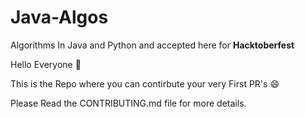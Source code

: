 # Java-Algos
Algorithms In Java and Python and accepted here for **Hacktoberfest**

Hello Everyone :wave:

This is the Repo where you can contirbute your very First PR's :smile:

Please Read the CONTRIBUTING.md file for more details.
